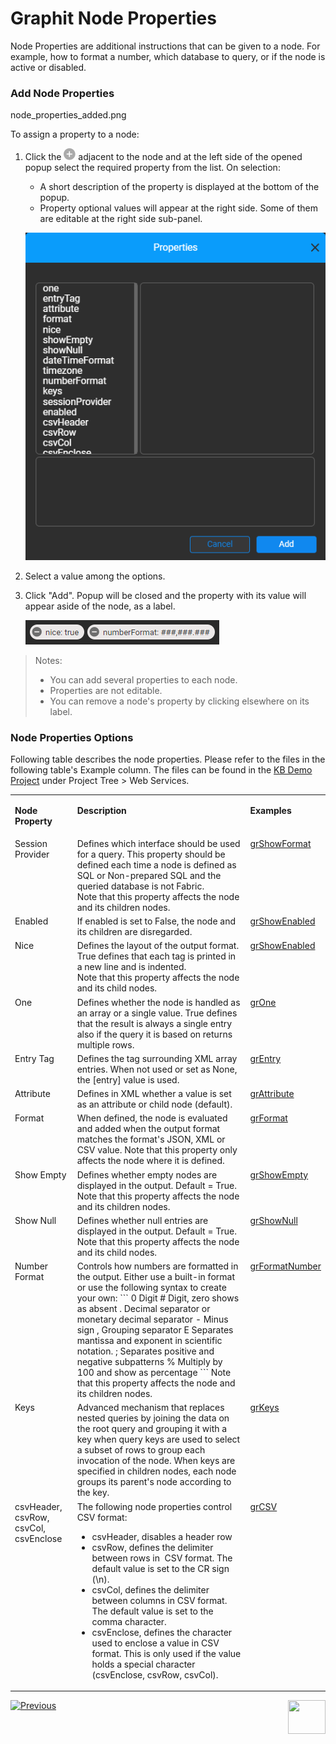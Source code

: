 # Graphit Node Properties

Node Properties are additional instructions that can be given to a node. For example, how to format a number, which database to query, or if the node is active or disabled. 

### Add Node Properties

node_properties_added.png

To assign a property to a node:

1. Click the <img src="images/plus-icon.png" > adjacent to the node and at the left side of the opened popup select the required property from the list. On selection:

   - A short description of the property is displayed at the bottom of the popup.  
   - Property optional values will appear at the right side. Some of them are editable at the right side sub-panel.

   <img src="images/node_properties.png" ></img>

2. Select a value among the options.

3. Click "Add". Popup will be closed and the property with its value will appear aside of the node, as a label.

   <img src="images/node_properties_added_dark.png" ></img>

> Notes:
>
> * You can add several properties to each node.
> * Properties are not editable.
> * You can remove a node's property by clicking elsewhere on its label.  




### Node Properties Options
Following table describes the node properties. Please refer to the files in the following table's Example column. The files can be found in the [KB Demo Project](/articles/demo_project/Fabric_Demo_Project/00_Fabric_demo_project_setup_guidelines.md) under Project Tree > Web Services. 
<table>
<tbody>
<tr>
<td valign="top" >
<p><strong>Node Property</strong></p>
</td>
<td valign="top" >
<p><strong>Description</strong></p>
</td>
<td valign="top" >
<p><strong>Examples</strong></p>
</td>
</tr>
<tr>
<td valign="top" >Session Provider</td>
<td valign="top" >Defines which interface should be used for a query. This property should be defined each time a node is defined as SQL or Non-prepared SQL and the queried database is not Fabric.<br />Note that this property affects the node and its children nodes.</td>
<td valign="top" ><a href="/articles/15_web_services_and_graphit/17_Graphit/10_graphit_examples.md#grshowformatgraphit">grShowFormat</a></td> 
</tr>
<tr>
<td valign="top" >Enabled</td>
<td valign="top" >If enabled is set to False, the node and its children are disregarded.</td>
<td valign="top" ><a href="/articles/15_web_services_and_graphit/17_Graphit/10_graphit_examples.md#grshowenabledgraphit">grShowEnabled</a></td>
</tr>
<tr>
<td valign="top" >Nice</td>
<td valign="top" >Defines the layout of the output format. True defines that each tag is printed in a new line and is indented.&nbsp;<br />Note that this property affects the node and its child nodes.</td> 
<td valign="top" ><a href="/articles/15_web_services_and_graphit/17_Graphit/10_graphit_examples.md#grshowenabledgraphit">grShowEnabled</a></td>  
</tr>
<tr>
<td valign="top" >One</td>
<td valign="top" >Defines whether the node is handled as an array or a single value. True defines that the result is always a single entry also if the query it is based on returns multiple rows.</td>
<td valign="top" ><a href="/articles/15_web_services_and_graphit/17_Graphit/10_graphit_examples.md#gronegraphit">grOne</a></td>
</tr>
<tr>
<td valign="top" >Entry Tag</td>
<td valign="top" >Defines the tag surrounding XML array entries. When not used or set as None, the [entry] value is used.</td>
<td valign="top" ><a href="/articles/15_web_services_and_graphit/17_Graphit/10_graphit_examples.md#grentrygraphit">grEntry</a></td>
</tr>
<tr>
<td valign="top" >Attribute</td>
<td valign="top" >Defines in XML whether a value is set as an attribute or child node (default).&nbsp;</td>
<td valign="top" ><a href="/articles/15_web_services_and_graphit/17_Graphit/10_graphit_examples.md#grattributegraphit...">grAttribute</a></td>
</tr>
<tr>
<td valign="top" >Format</td>
<td valign="top" >When defined, the node is evaluated and added when the output format matches the format's JSON, XML or CSV value. Note that this property only affects the node where it is defined.&nbsp;</td>
<td valign="top" ><a href="/articles/15_web_services_and_graphit/17_Graphit/10_graphit_examples.md#grformatgraphit">grFormat</a></td>
</tr>
<tr>
<td valign="top" >Show Empty</td>
<td valign="top" >Defines whether empty nodes are displayed in the output. Default = True.<br />Note that this property affects the node and its children nodes.
<td valign="top" ><a href="/articles/15_web_services_and_graphit/17_Graphit/10_graphit_examples.md#grshowemptygraphit">grShowEmpty</a></td>
</td>
</tr>
<tr>
<td valign="top" >Show Null</td>
<td valign="top" >Defines whether null entries are displayed in the output. Default = True.<br />Note that this property affects the node and its child nodes.&nbsp;</td>
<td valign="top" ><a href="/articles/15_web_services_and_graphit/17_Graphit/10_graphit_examples.md#grshownullgraphit">grShowNull</a></td>
</tr>
<tr>
<td valign="top" >Number Format</td>
<td valign="top" >Controls how numbers are formatted in the output. Either use a built-in format or use the following syntax to create your own:
```
0  Digit
#  Digit, zero shows as absent
.  Decimal separator or monetary decimal separator
-  Minus sign
,  Grouping separator
E  Separates mantissa and exponent in scientific notation.
;  Separates positive and negative subpatterns
%  Multiply by 100 and show as percentage
```
Note that this property affects the node and its children nodes.&nbsp;</td>
<td valign="top" ><a href="/articles/15_web_services_and_graphit/17_Graphit/10_graphit_examples.md#grnumberformatgraphit">grFormatNumber</a></td>
</tr>
<tr>
<td valign="top" >Keys</td>
<td valign="top" >Advanced mechanism that replaces nested queries by joining the data on the root query and grouping it with a key when query keys are used to select a subset of rows to group each invocation of the node. When keys are specified in children nodes, each node groups its parent's node according to the key.</td>
<td valign="top" ><a href="/articles/15_web_services_and_graphit/17_Graphit/10_graphit_examples.md#grkeysgraphit">grKeys</a></td>
</tr>
<tr>
<td valign="top" >csvHeader, csvRow, csvCol, csvEnclose</td>
<td valign="top" >The following node properties control CSV format:
<ul>
<li>csvHeader, disables a header row</li>
<li>csvRow, defines the delimiter between rows in&nbsp; CSV format. The default value is set to the CR sign (\n).</li>
<li>csvCol, defines the delimiter between columns in CSV format. The default value is set to the comma character.</li>
<li>csvEnclose, defines the character used to enclose a value in CSV format. This is only used if the value holds a special character (csvEnclose, csvRow, csvCol).</li>
</ul>
</td>
<td valign="top" ><a href="/articles/15_web_services_and_graphit/17_Graphit/10_graphit_examples.md#grcsvgraphit">grCSV</a></td>
</tr>
</tbody>
</table>




[![Previous](/articles/images/Previous.png)](/articles/15_web_services_and_graphit/17_Graphit/03_graphit_node_types.md)[<img align="right" width="60" height="54" src="/articles/images/Next.png">](/articles/15_web_services_and_graphit/17_Graphit/05_graphit_debugging.md)

